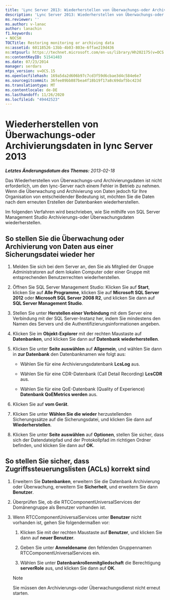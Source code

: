```yaml
---
title: 'Lync Server 2013: Wiederherstellen von Überwachungs-oder Archivierungsdaten'
description: 'Lync Server 2013: Wiederherstellen von Überwachungs-oder Archivierungsdaten'
ms.reviewer: ''
ms.author: v-lanac
author: lanachin
f1.keywords:
- NOCSH
TOCTitle: Restoring monitoring or archiving data
ms:assetid: 60118526-13bb-4b03-803e-6ffae219d436
ms:mtpsurl: https://technet.microsoft.com/en-us/library/Hh202175(v=OCS.15)
ms:contentKeyID: 51541483
ms.date: 07/23/2014
manager: serdars
mtps_version: v=OCS.15
ms.openlocfilehash: 169a5da2d606b97c7cd3f59d6cbae3d4c584e6e7
ms.sourcegitcommit: 36fee89bb887bea4f18b19f17a8c69daf5bc423d
ms.translationtype: MT
ms.contentlocale: de-DE
ms.lasthandoff: 11/26/2020
ms.locfileid: "49442523"
---
```

# <a name="restoring-monitoring-or-archiving-data-in-lync-server-2013"></a>Wiederherstellen von Überwachungs-oder Archivierungsdaten in lync Server 2013

<div data-xmlns="http://www.w3.org/1999/xhtml">

<div class="topic" data-xmlns="http://www.w3.org/1999/xhtml" data-msxsl="urn:schemas-microsoft-com:xslt" data-cs="https://msdn.microsoft.com/">

<div data-asp="https://msdn2.microsoft.com/asp">



</div>

<div id="mainSection">

<div id="mainBody">

<span> </span>

_**Letztes Änderungsdatum des Themas:** 2013-02-18_

Das Wiederherstellen von Überwachungs-und Archivierungsdaten ist nicht erforderlich, um den lync-Server nach einem Fehler in Betrieb zu nehmen. Wenn die Überwachung und Archivierung von Daten jedoch für Ihre Organisation von entscheidender Bedeutung ist, möchten Sie die Daten nach dem erneuten Erstellen der Datenbanken wiederherstellen.

Im folgenden Verfahren wird beschrieben, wie Sie mithilfe von SQL Server Management Studio Archivierungs-oder Überwachungsdaten wiederherstellen.

<div>

## <a name="to-restore-monitoring-or-archiving-data-from-a-backup-file"></a>So stellen Sie die Überwachung oder Archivierung von Daten aus einer Sicherungsdatei wieder her

1.  Melden Sie sich bei dem Server an, den Sie als Mitglied der Gruppe Administratoren auf dem lokalen Computer oder einer Gruppe mit entsprechenden Benutzerrechten wiederherstellen.

2.  Öffnen Sie SQL Server Management Studio: Klicken Sie auf **Start**, klicken Sie auf **Alle Programme**, klicken Sie auf **Microsoft SQL Server 2012** oder **Microsoft SQL Server 2008 R2**, und klicken Sie dann auf **SQL Server Management Studio**.

3.  Stellen Sie unter **Herstellen einer Verbindung** mit dem Server eine Verbindung mit der SQL Server-Instanz her, indem Sie mindestens den Namen des Servers und die Authentifizierungsinformationen angeben.

4.  Klicken Sie im **Objekt-Explorer** mit der rechten Maustaste auf **Datenbanken**, und klicken Sie dann auf **Datenbank wiederherstellen**.

5.  Klicken Sie unter **Seite auswählen** auf **Allgemein**, und wählen Sie dann in **zur Datenbank** den Datenbanknamen wie folgt aus:
    
      - Wählen Sie für eine Archivierungsdatenbank **LcsLog** aus.
    
      - Wählen Sie für eine CDR-Datenbank (Call Detail Recording) **LcsCDR** aus.
    
      - Wählen Sie für eine QoE-Datenbank (Quality of Experience) **Datenbank QoEMetrics werden** aus.

6.  Klicken Sie auf **vom Gerät**.

7.  Klicken Sie unter **Wählen Sie die wieder** herzustellenden Sicherungssätze auf die Sicherungsdatei, und klicken Sie dann auf **Wiederherstellen**.

8.  Klicken Sie unter **Seite auswählen** auf **Optionen**, stellen Sie sicher, dass sich der Datendateipfad und der Protokollpfad im richtigen Ordner befinden, und klicken Sie dann auf **OK**.

</div>

<div>

## <a name="to-make-sure-that-access-control-lists-acls-are-correct"></a>So stellen Sie sicher, dass Zugriffssteuerungslisten (ACLs) korrekt sind

1.  Erweitern Sie **Datenbanken**, erweitern Sie die Datenbank Archivierung oder Überwachung, erweitern Sie **Sicherheit**, und erweitern Sie dann **Benutzer**.

2.  Überprüfen Sie, ob die RTCComponentUniversalServices der Domänengruppe als Benutzer vorhanden ist.

3.  Wenn RTCComponentUniversalServices unter **Benutzer** nicht vorhanden ist, gehen Sie folgendermaßen vor:
    
    1.  Klicken Sie mit der rechten Maustaste auf **Benutzer**, und klicken Sie dann auf **neuer Benutzer**.
    
    2.  Geben Sie unter **Anmeldename** den fehlenden Gruppennamen RTCComponentUniversalServices ein.
    
    3.  Wählen Sie unter **Datenbankrollenmitgliedschaft** die Berechtigung **serverRole** aus, und klicken Sie dann auf **OK**.
    
    <div>
    

    > [!NOTE]  
    > Sie müssen den Archivierungs-oder Überwachungsdienst nicht erneut starten.

    
    </div>

</div>

</div>

<span> </span>

</div>

</div>

</div>

